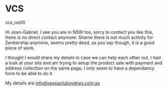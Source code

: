 # VCS
vcs_ne00


Hi Jean-Gabriel, I see you are in NSW too, sorry to contact you like this, there is no direct contact anymore.
Shame there is not much activity for Zenbership anymore, seems pretty dead, as you say though, it is a good piece of work.

I thought I would share my details in case we can help each other out, 
I had a look at your site and am trying to setup the product sale with payment and address collection on the same page, 
I only seem to have a dependancy form to be able to do it.

My details are info@vespaclubsydney.com.au
